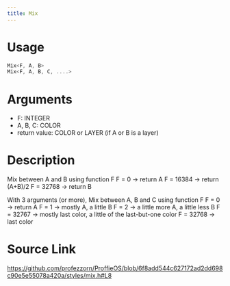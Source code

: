 ```yaml
---
title: Mix
---
```


# Usage
```cpp
Mix<F, A, B>
Mix<F, A, B, C, ....>
```

# Arguments
 * F: INTEGER
 * A, B, C: COLOR
 * return value: COLOR or LAYER (if A or B is a layer)

# Description

Mix between A and B using function F
F = 0 -> return A
F = 16384 -> return (A+B)/2
F = 32768 -> return B

With 3 arguments (or more), Mix between A, B and C using function F
F = 0 -> return A
F = 1 -> mostly A, a little B
F = 2 -> a little more A, a little less B
F = 32767 -> mostly last color, a little of the last-but-one color
F = 32768 -> last color

# Source Link
https://github.com/profezzorn/ProffieOS/blob/6f8add544c627172ad2dd698c90e5e55078a420a/styles/mix.h#L8
